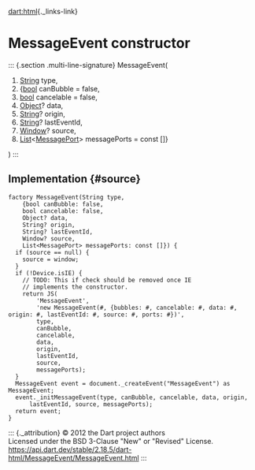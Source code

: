 [dart:html](../../dart-html/dart-html-library){._links-link}

MessageEvent constructor
========================

::: {.section .multi-line-signature}
MessageEvent(

1.  [String](../../dart-core/string-class) type,
2.  {[bool](../../dart-core/bool-class) canBubble = false,
3.  [bool](../../dart-core/bool-class) cancelable = false,
4.  [Object](../../dart-core/object-class)? data,
5.  [String](../../dart-core/string-class)? origin,
6.  [String](../../dart-core/string-class)? lastEventId,
7.  [Window](../window-class)? source,
8.  [List](../../dart-core/list-class)\<[MessagePort](../messageport-class)\>
    messagePorts = const \[\]}

)
:::

Implementation {#source}
--------------

``` {.language-dart data-language="dart"}
factory MessageEvent(String type,
    {bool canBubble: false,
    bool cancelable: false,
    Object? data,
    String? origin,
    String? lastEventId,
    Window? source,
    List<MessagePort> messagePorts: const []}) {
  if (source == null) {
    source = window;
  }
  if (!Device.isIE) {
    // TODO: This if check should be removed once IE
    // implements the constructor.
    return JS(
        'MessageEvent',
        'new MessageEvent(#, {bubbles: #, cancelable: #, data: #, origin: #, lastEventId: #, source: #, ports: #})',
        type,
        canBubble,
        cancelable,
        data,
        origin,
        lastEventId,
        source,
        messagePorts);
  }
  MessageEvent event = document._createEvent("MessageEvent") as MessageEvent;
  event._initMessageEvent(type, canBubble, cancelable, data, origin,
      lastEventId, source, messagePorts);
  return event;
}
```

::: {._attribution}
© 2012 the Dart project authors\
Licensed under the BSD 3-Clause \"New\" or \"Revised\" License.\
<https://api.dart.dev/stable/2.18.5/dart-html/MessageEvent/MessageEvent.html>
:::
